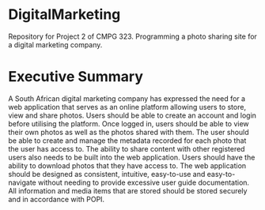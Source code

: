 # DigitalMarketing
Repository for Project 2 of CMPG 323. Programming a photo sharing site for a digital marketing company.

# Executive Summary
A South African digital marketing company has expressed the need for a web application that serves
as an online platform allowing users to store, view and share photos. Users should be able to create an
account and login before utilising the platform. Once logged in, users should be able to view their own
photos as well as the photos shared with them. The user should be able to create and manage the
metadata recorded for each photo that the user has access to. The ability to share content with other
registered users also needs to be built into the web application. Users should have the ability to
download photos that they have access to. The web application should be designed as consistent,
intuitive, easy-to-use and easy-to-navigate without needing to provide excessive user guide
documentation. All information and media items that are stored should be stored securely and in
accordance with POPI. 
